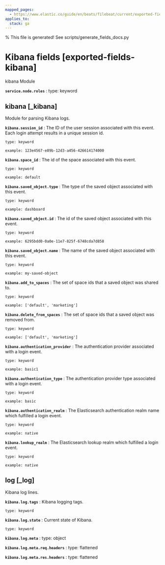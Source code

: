 ```yaml
---
mapped_pages:
  - https://www.elastic.co/guide/en/beats/filebeat/current/exported-fields-kibana.html
applies_to:
  stack: ga
---
```


% This file is generated! See scripts/generate_fields_docs.py

# Kibana fields [exported-fields-kibana]

kibana Module

**`service.node.roles`**
:   type: keyword


## kibana [_kibana]

Module for parsing Kibana logs.

**`kibana.session_id`**
:   The ID of the user session associated with this event. Each login attempt results in a unique session id.

    type: keyword

    example: 123e4567-e89b-12d3-a456-426614174000


**`kibana.space_id`**
:   The id of the space associated with this event.

    type: keyword

    example: default


**`kibana.saved_object.type`**
:   The type of the saved object associated with this event.

    type: keyword

    example: dashboard


**`kibana.saved_object.id`**
:   The id of the saved object associated with this event.

    type: keyword

    example: 6295bdd0-0a0e-11e7-825f-6748cda7d858


**`kibana.saved_object.name`**
:   The name of the saved object associated with this event.

    type: keyword

    example: my-saved-object


**`kibana.add_to_spaces`**
:   The set of space ids that a saved object was shared to.

    type: keyword

    example: ['default', 'marketing']


**`kibana.delete_from_spaces`**
:   The set of space ids that a saved object was removed from.

    type: keyword

    example: ['default', 'marketing']


**`kibana.authentication_provider`**
:   The authentication provider associated with a login event.

    type: keyword

    example: basic1


**`kibana.authentication_type`**
:   The authentication provider type associated with a login event.

    type: keyword

    example: basic


**`kibana.authentication_realm`**
:   The Elasticsearch authentication realm name which fulfilled a login event.

    type: keyword

    example: native


**`kibana.lookup_realm`**
:   The Elasticsearch lookup realm which fulfilled a login event.

    type: keyword

    example: native


## log [_log]

Kibana log lines.

**`kibana.log.tags`**
:   Kibana logging tags.

    type: keyword


**`kibana.log.state`**
:   Current state of Kibana.

    type: keyword


**`kibana.log.meta`**
:   type: object


**`kibana.log.meta.req.headers`**
:   type: flattened


**`kibana.log.meta.res.headers`**
:   type: flattened


